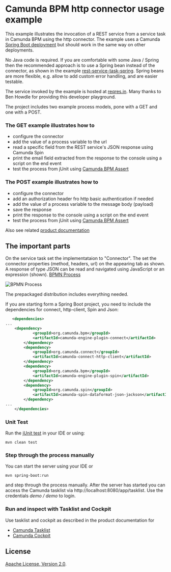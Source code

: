 # Camunda BPM http connector usage example  

This example illustrates the invocation of a REST service from a service task in Camunda BPM using the http connector.
The example uses a Camunda [Spring Boot deployment](https://docs.camunda.org/manual/latest/user-guide/spring-boot-integration/) but should work in the same way on other deployments.
 
No Java code is required. If you are comfortable with some Java / Spring then the recommended approach is to use a Spring bean instead of the connector, 
as shown in the example [rest-service-task-spring](https://github.com/camunda-consulting/code/tree/master/snippets/rest-service-task-spring).
Spring beans are more flexible, e.g. allow to add custom error handling, and are easier testable.

The service invoked by the example is hosted at [reqres.in](https://reqres.in/). Many thanks to Ben Howdle for providing this developer playground.

The project includes two example process models, pone with a GET and one with a POST.

### The GET example illustrates how to 
- configure the connector
- add the value of a process variable to the url
- read a specific field from the REST service's  JSON response using Camunda Spin
- print the email field extracted from the response to the console using a script on the end event
- test the process from jUnit using [Camunda BPM Assert](https://docs.camunda.org/manual/latest/user-guide/testing/#camunda-assertions)


### The POST  example illustrates how to
- configure the connector
- add an authorization header fro http basic authentication if needed
- add the value of a process variable to the message body (payload)
- save the response
- print the response to the console using a script on the end event
- test the process from jUnit using [Camunda BPM Assert](https://docs.camunda.org/manual/latest/user-guide/testing/#camunda-assertions)


Also see related [product documentation](https://docs.camunda.org/manual/latest/reference/connect/http-connector/)

## The important parts
On the service task set the implementataion to "Connector". The set the connector properties (method, headers, url) on the appearing tab as shown.
A response of type JSON can be read and navigated using JavaScript or an expression (shown).
[BPMN Process](src/main/resources/httpConnector.bpmn)

![BPMN Process](resources/images/process.png)


The prepackaged distribution includes everything needed. 

If you are starting form a Spring Boot project, you need to include the dependencies for connect, http-client, Spin and Json: 
```xml
   <dependencies>
...
    <dependency>
            <groupId>org.camunda.bpm</groupId>
            <artifactId>camunda-engine-plugin-connect</artifactId>
        </dependency>
        <dependency>
            <groupId>org.camunda.connect</groupId>
            <artifactId>camunda-connect-http-client</artifactId>
        </dependency>
        <dependency>
            <groupId>org.camunda.bpm</groupId>
            <artifactId>camunda-engine-plugin-spin</artifactId>
        </dependency>
        <dependency>
            <groupId>org.camunda.spin</groupId>
            <artifactId>camunda-spin-dataformat-json-jackson</artifactId>
        </dependency>
...
    </dependencies>
```

### Unit Test
Run the [jUnit test](src/test/java/processtest/ProcessUnitTest.java) in your IDE or using:
```
mvn clean test
```

### Step through the process manually 
You can start the server using your IDE or 
```
mvn spring-boot:run
```
and step through the process manually. After the server has started you can access the Camunda tasklist via http://localhost:8080/app/tasklist.
Use the credentials *demo / demo* to login.


### Run and inspect with Tasklist and Cockpit
Use tasklist and cockpit as described in the product documentation for
- [Camunda Tasklist](https://docs.camunda.org/manual/latest/webapps/tasklist)
- [Camunda Cockpit](https://docs.camunda.org/manual/latest/webapps/cockpit)


## License
[Apache License, Version 2.0](http://www.apache.org/licenses/LICENSE-2.0).
